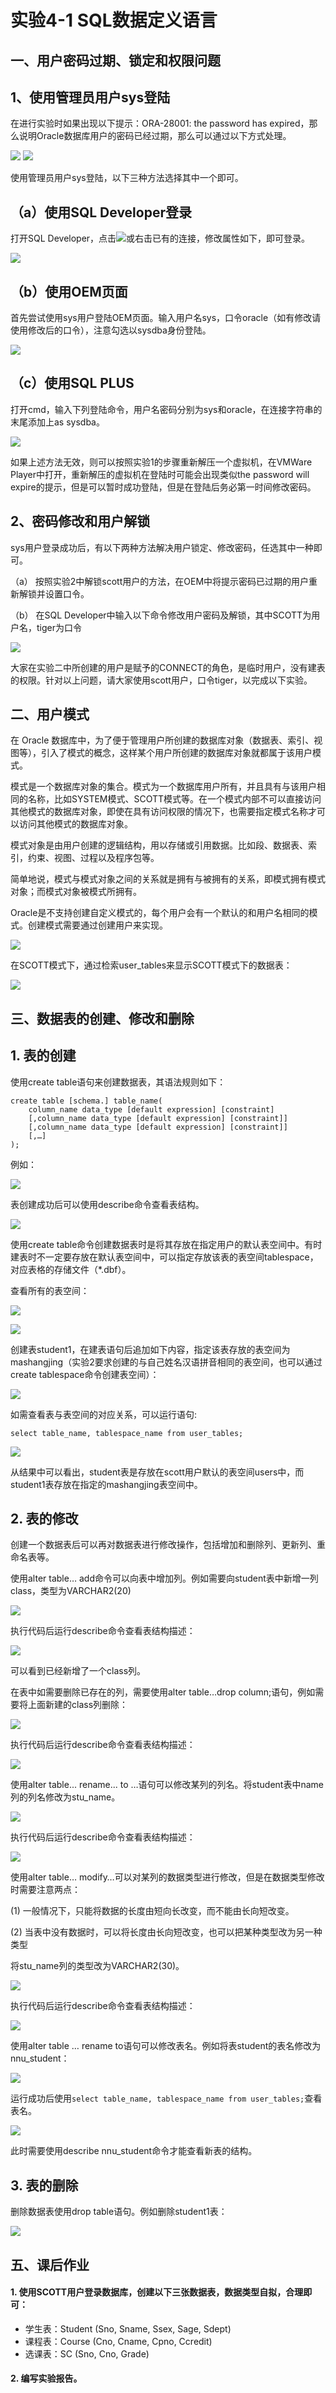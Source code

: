 # 实验4-1  SQL数据定义语言

## 一、用户密码过期、锁定和权限问题

## 1、使用管理员用户sys登陆

在进行实验时如果出现以下提示：ORA-28001: the password has expired，那么说明Oracle数据库用户的密码已经过期，那么可以通过以下方式处理。

![](pic/1.png)
![](pic/2.png)

使用管理员用户sys登陆，以下三种方法选择其中一个即可。

## （a）使用SQL Developer登录

打开SQL Developer，点击![](pic/3.png)或右击已有的连接，修改属性如下，即可登录。

![](pic/4.png)

## （b）使用OEM页面

首先尝试使用sys用户登陆OEM页面。输入用户名sys，口令oracle（如有修改请使用修改后的口令），注意勾选以sysdba身份登陆。

![](pic/5.png)

## （c）使用SQL PLUS

打开cmd，输入下列登陆命令，用户名密码分别为sys和oracle，在连接字符串的末尾添加上as sysdba。

![](pic/6.png)

如果上述方法无效，则可以按照实验1的步骤重新解压一个虚拟机，在VMWare Player中打开，重新解压的虚拟机在登陆时可能会出现类似the password will expire的提示，但是可以暂时成功登陆，但是在登陆后务必第一时间修改密码。

## 2、密码修改和用户解锁

sys用户登录成功后，有以下两种方法解决用户锁定、修改密码，任选其中一种即可。

（a）	按照实验2中解锁scott用户的方法，在OEM中将提示密码已过期的用户重新解锁并设置口令。

（b）	在SQL Developer中输入以下命令修改用户密码及解锁，其中SCOTT为用户名，tiger为口令

![](pic/7.png)

大家在实验二中所创建的用户是赋予的CONNECT的角色，是临时用户，没有建表的权限。针对以上问题，请大家使用scott用户，口令tiger，以完成以下实验。

## 二、用户模式

在 Oracle 数据库中，为了便于管理用户所创建的数据库对象（数据表、索引、视图等），引入了模式的概念，这样某个用户所创建的数据库对象就都属于该用户模式。

模式是一个数据库对象的集合。模式为一个数据库用户所有，并且具有与该用户相同的名称，比如SYSTEM模式、SCOTT模式等。在一个模式内部不可以直接访问其他模式的数据库对象，即使在具有访问权限的情况下，也需要指定模式名称才可以访问其他模式的数据库对象。

模式对象是由用户创建的逻辑结构，用以存储或引用数据。比如段、数据表、索引，约束、视图、过程以及程序包等。

简单地说，模式与模式对象之间的关系就是拥有与被拥有的关系，即模式拥有模式对象；而模式对象被模式所拥有。

Oracle是不支持创建自定义模式的，每个用户会有一个默认的和用户名相同的模式。创建模式需要通过创建用户来实现。

![](pic/8.png)

在SCOTT模式下，通过检索user_tables来显示SCOTT模式下的数据表：

![](pic/9.png)

## 三、数据表的创建、修改和删除

## 1. 表的创建

使用create table语句来创建数据表，其语法规则如下：

    create table [schema.] table_name(
        column_name data_type [default expression] [constraint]
        [,column_name data_type [default expression] [constraint]]
        [,column_name data_type [default expression] [constraint]]
        [,…]
    );

例如：

![](pic/10.png)

表创建成功后可以使用describe命令查看表结构。

![](pic/11.png)

使用create table命令创建数据表时是将其存放在指定用户的默认表空间中。有时建表时不一定要存放在默认表空间中，可以指定存放该表的表空间tablespace，对应表格的存储文件（*.dbf）。

查看所有的表空间：

![](pic/12.png)

![](pic/13.png)

创建表student1，在建表语句后追加如下内容，指定该表存放的表空间为mashangjing（实验2要求创建的与自己姓名汉语拼音相同的表空间，也可以通过create tablespace命令创建表空间）：

![](pic/14.png)

如需查看表与表空间的对应关系，可以运行语句:

    select table_name, tablespace_name from user_tables;

![](pic/15.png)

从结果中可以看出，student表是存放在scott用户默认的表空间users中，而student1表存放在指定的mashangjing表空间中。

## 2. 表的修改

创建一个数据表后可以再对数据表进行修改操作，包括增加和删除列、更新列、重命名表等。

使用alter table… add命令可以向表中增加列。例如需要向student表中新增一列class，类型为VARCHAR2(20)

![](pic/16.png)

执行代码后运行describe命令查看表结构描述：

![](pic/17.png)

可以看到已经新增了一个class列。

在表中如需要删除已存在的列，需要使用alter table…drop column;语句，例如需要将上面新建的class列删除：

![](pic/18.png)

执行代码后运行describe命令查看表结构描述：

![](pic/19.png)

使用alter table... rename... to …语句可以修改某列的列名。将student表中name列的列名修改为stu_name。

![](pic/20.png)

执行代码后运行describe命令查看表结构描述：

![](pic/21.png)

使用alter table… modify…可以对某列的数据类型进行修改，但是在数据类型修改时需要注意两点：

(1) 一般情况下，只能将数据的长度由短向长改变，而不能由长向短改变。

(2) 当表中没有数据时，可以将长度由长向短改变，也可以把某种类型改为另一种类型

将stu_name列的类型改为VARCHAR2(30)。

![](pic/22.png)

执行代码后运行describe命令查看表结构描述：

![](pic/23.png)

使用alter table … rename to语句可以修改表名。例如将表student的表名修改为nnu_student：

![](pic/24.png)

运行成功后使用`select table_name, tablespace_name from user_tables;`查看表名。

![](pic/25.png)

此时需要使用describe nnu_student命令才能查看新表的结构。

## 3. 表的删除

删除数据表使用drop table语句。例如删除student1表：

![](pic/26.png)

## 五、课后作业

#### 1. 使用SCOTT用户登录数据库，创建以下三张数据表，数据类型自拟，合理即可：

- 学生表：Student (Sno, Sname, Ssex, Sage, Sdept)
- 课程表：Course (Cno, Cname, Cpno, Ccredit)
- 选课表：SC (Sno, Cno, Grade)

#### 2. 编写实验报告。